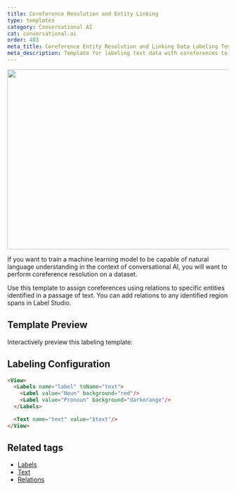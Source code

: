 ```yaml
---
title: Coreference Resolution and Entity Linking
type: templates
category: Conversational AI
cat: conversational-ai
order: 403
meta_title: Coreference Entity Resolution and Linking Data Labeling Template
meta_description: Template for labeling text data with coreferences to perform entity resolution and entity linking with Label Studio for your machine learning and data science projects.
---
```


<img src="/images/templates/coreference-resolution-and-entity-linking.png" alt="" class="gif-border" width="552px" height="408px" />

If you want to train a machine learning model to be capable of natural language understanding in the context of conversational AI, you will want to perform coreference resolution on a dataset.

Use this template to assign coreferences using relations to specific entities identified in a passage of text. You can add relations to any identified region spans in Label Studio.

## Template Preview

Interactively preview this labeling template:

<div id="main-preview"></div>

## Labeling Configuration

```html
<View>
  <Labels name="label" toName="text">
    <Label value="Noun" background="red"/>
    <Label value="Pronoun" background="darkorange"/>
  </Labels>

  <Text name="text" value="$text"/>
</View>
```

## Related tags

- [Labels](/tags/labels.html)
- [Text](/tags/text.html)
- [Relations](/tags/relations.html)